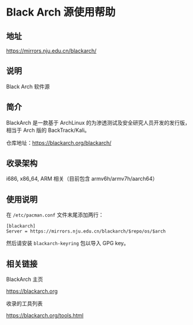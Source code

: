 # Black Arch 源使用帮助

## 地址

<https://mirrors.nju.edu.cn/blackarch/>

## 说明

Black Arch 软件源

## 简介

BlackArch 是一款基于 ArchLinux
的为渗透测试及安全研究人员开发的发行版，相当于 Arch 版的
BackTrack/Kali。

仓库地址：https://blackarch.org/blackarch/

## 收录架构

i686, x86_64, ARM 相关（目前包含 armv6h/armv7h/aarch64）

## 使用说明

在 `/etc/pacman.conf`  文件末尾添加两行：

    [blackarch]
    Server = https://mirrors.nju.edu.cn/blackarch/$repo/os/$arch

然后请安装 `blackarch-keyring` 包以导入 GPG key。

## 相关链接

BlackArch 主页

  <https://blackarch.org>

收录的工具列表

  <https://blackarch.org/tools.html>
